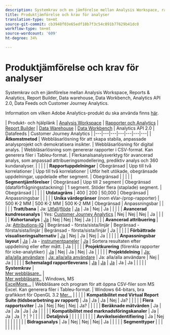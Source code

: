 ```yaml
---
description: Systemkrav och en jämförelse mellan Analysis Workspace, rapporter och Analytics, Ad Hoc Analysis, Report Builder, Data warehouse och Data Workbench
title: Produktjämförelse och krav för analyser
translation-type: tm+mt
source-git-commit: cb3948f03e65edf18b7f3c54c891b77629b41dc0
workflow-type: tm+mt
source-wordcount: '609'
ht-degree: 34%

---
```



# Produktjämförelse och krav för analyser

Systemkrav och en jämförelse mellan Analysis Workspace, Reports &amp; Analytics, Report Builder, Data warehouse, Data Workbench, Analytics API 2.0, Data Feeds och Customer Journey Analytics.

Information om vilken Adobe Analytics-produkt du ska använda finns [här](/help/admin/c-analytics-product-comparison/which-analytics-tool.md).

| Produkt- och hjälplänk | [Analysis Workspace](https://docs.adobe.com/content/help/en/analytics/analyze/analysis-workspace/home.html) | [Rapporter och Analytics](https://docs.adobe.com/content/help/en/analytics/analyze/reports-analytics/getting-started.html) | [Report Builder](https://docs.adobe.com/content/help/en/analytics/analyze/report-builder/home.html) | [Data Warehouse](https://docs.adobe.com/content/help/en/analytics/export/data-warehouse/data-warehouse.html) | [Data Workbench](https://docs.adobe.com/content/help/en/data-workbench/using/home.html) | Analytics API 2.0 | Datafeeds | Customer Journey Analytics |
|---|---|---|---|---|---|---|
| **Åtkomstmetod** | Webbläsarlösning för att skapa stabila, anpassade analysprojekt och demokratisera insikter. | Webbläsarlösning för digital analys. | Webbläsarlösning som genererar rapporter i CSV-format. Kan generera filer i Tableu-format. | Flerkanalsanalysverktyg för avancerad analys, som anpassad attribueringsmodellering, prediktiv analys och 360 kundanalyser. |  |  |  |
| **Rapportuppdelningar** | Obegränsad | Upp till två korrelationer | Upp till två korrelationer | Utför helt utökade, obegränsade uppdelningar, uppdelade efter segment. | Obegränsad |  |  |  |
| **Segmentjämförelser** | Obegränsad | Upp till 2 segment | Obegränsad (dataförfrågningsstackning) | 1 segment. Stöder flera (staplade) segment. | Obegränsad |  |  |  |
| **Utdatagräns** | 400 | 200 | 50,000 | Obegränsad | Anpassningsbar |  |  |  |
| **Unika värdegränser** (inom eVar-/prop-rapporter) | 500 K-2 MM | 500 K-2 MM | 500 K-2 MM | Obegränsad | Anpassningsbar |  |  |  |
| **Tratt/bana** | Ja: [Utfall](https://docs.adobe.com/content/help/en/analytics/analyze/analysis-workspace/visualizations/fallout/fallout-flow.html)/[flöde](https://docs.adobe.com/content/help/en/analytics/analyze/analysis-workspace/visualizations/flow/flow.html) | [Ja](https://docs.adobe.com/content/help/en/analytics/analyze/reports-analytics/reports.html) | Ja | Nej | Ja |  |  |  |
| **Avancerad kundreseanalys** | Yes: [Customer Journey Analytics](https://docs.adobe.com/content/help/en/analytics-platform/using/cja-landing.html) | Nej | Nej | Nej | Ja |  |  |  |
| **Kohortanalys** | [Ja](https://docs.adobe.com/content/help/en/analytics/analyze/analysis-workspace/visualizations/cohort-table/cohort-analysis.html) | Nej | Nej | Nej | Ja |  |  |  |
| **Avancerad attribuering** | Ja: [Attributions-IQ](https://docs.adobe.com/content/help/en/analytics/analyze/analysis-workspace/attribution-iq.html) | Begränsad - första/sista/linjär | Begränsad - första/sista/linjär | Begränsad - första/sista/linjär | Ja |  |  |  |
| **Förbättrade visualiseringsalternativ** | [Ja](https://docs.adobe.com/content/help/en/analytics/analyze/analysis-workspace/visualizations/freeform-analysis-visualizations.html) | Nej | Ja | Nej | Ja |  |  |  |
| **Anpassningsbar layout** | [Ja](https://docs.adobe.com/content/help/en/analytics/analyze/analysis-workspace/home.html) | Ja - [instrumentpaneler](https://docs.adobe.com/content/help/en/analytics/analyze/reports-analytics/dashboard.html) | [Ja](https://docs.adobe.com/content/help/en/analytics/analyze/report-builder/layout/configure-the-custom-layout.html) | Sortera resultaten efter uppdelning eller efter mått. | Ja |  |  |  |
| **Projektkurering** (förenkla rapporter för icke-analytiker) | [Ja](https://docs.adobe.com/content/help/en/analytics/analyze/analysis-workspace/curate-share/curate.html) | Nej | Ja | Nej | Ja |  |  |  |
| **Projektdelning** | [Ja: alla/alla användare](https://docs.adobe.com/content/help/en/analytics/analyze/analysis-workspace/curate-share/curate.html) | [Ja: alla/alla användare](https://docs.adobe.com/content/help/en/analytics/analyze/reports-analytics/scheduling.html) | Ja: alla/alla användare | Nej | Ja |  |  |  |
| **Schemalagd rapportleverans** | [Ja](https://docs.adobe.com/content/help/en/analytics/analyze/analysis-workspace/curate-share/schedule-projects.html) | [Ja](https://docs.adobe.com/content/help/en/analytics/analyze/reports-analytics/scheduling.html) | [Ja](https://docs.adobe.com/content/help/en/analytics/analyze/report-builder/t-schedule-a-data-request.html) | Ja | Ja |  |  |  |
| **Systemkrav** | <br>[Mer webbläsare..](https://docs.adobe.com/content/help/sv-SE/analytics/admin/sys-reqs.html) | <br>[Mer webbläsare..](https://docs.adobe.com/content/help/sv-SE/analytics/admin/sys-reqs.html) | Windows, MS<br>[ExcelMore...](https://docs.adobe.com/content/help/en/analytics/analyze/report-builder/report-builder-setup/system-requirements.html) | Webbläsare och program för att öppna CSV-filer som MS Excel. Kan generera filer i Tableu-format. | Windows 64-bitars, bra grafikkort för OpenGL 3.2 [Mer...](https://docs.adobe.com/content/help/en/data-workbench/using/install/c-data-workbench-client-install.html) |  |  |  |
| **Kompatibilitet med Virtual Report Suite (tidsbearbetning av rapport)** | Ja | Ja | Ja | Nej | Ja? |  |  |  |
| **Flera rapportsviter** | Ja | Nej | Nej | Nej | Ja? |  |  |  |
| **Beräknade mätvärden** | Ja | Ja | Ja | Ja | Ja |  |  |  |
| **Kompatibilitet med marknadsföringskanaler** | Ja | Ja | Ja | ? | ? |  |  |  |
| **Detaljnivå** |  |  |  |  |  |  |  |  |
| **Avvikelseidentifiering** | Ja | Nej |  |  |  |  |  |  |
| **Bidragsanalys** | Ja | Nej | Nej | Nej | Ja |  |  |  |
| **Segmenttyper** |  |  |  |  |  |  |  |  |